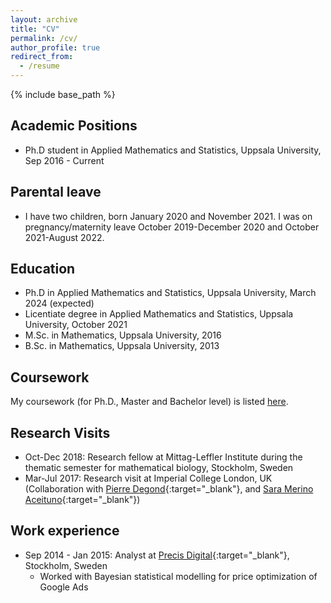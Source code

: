 ```yaml
---
layout: archive
title: "CV"
permalink: /cv/
author_profile: true
redirect_from:
  - /resume
---
```


{% include base_path %}

## Academic Positions

* Ph.D student in Applied Mathematics and Statistics, Uppsala University, Sep 2016 - Current

## Parental leave

* I have two children, born January 2020 and November 2021. I was on pregnancy/maternity leave October 2019-December 2020 and October 2021-August 2022. 

## Education

* Ph.D in Applied Mathematics and Statistics, Uppsala University, March 2024 (expected)
* Licentiate degree in Applied Mathematics and Statistics, Uppsala University, October 2021
* M.Sc. in Mathematics, Uppsala University, 2016
* B.Sc. in Mathematics, Uppsala University, 2013

## Coursework

My coursework (for Ph.D., Master and Bachelor level) is listed [here](/cv/coursework).

## Research Visits

* Oct-Dec 2018: Research fellow at Mittag-Leffler Institute during the thematic semester for mathematical biology, Stockholm, Sweden
* Mar-Jul 2017: Research visit at Imperial College London, UK (Collaboration with [Pierre Degond](https://sites.google.com/site/degond/Home){:target="_blank"}, and [Sara Merino Aceituno](https://sites.google.com/view/saramerinoaceituno){:target="_blank"})

## Work experience

* Sep 2014 - Jan 2015: Analyst at [Precis Digital](https://www.precisdigital.com/){:target="_blank"}, Stockholm, Sweden
  * Worked with Bayesian statistical modelling for price optimization of Google Ads
